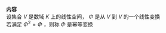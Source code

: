 **内容**    
设集合 $V$ 是数域 $K$ 上的线性空间， $\Phi$ 是从 $V$ 到 $V$ 的一个线性变换    
若满足 $\Phi^2=\Phi$ ，则称 $\Phi$ 是幂等变换    
